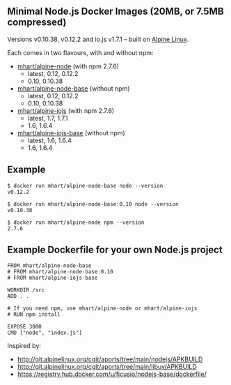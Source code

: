 Minimal Node.js Docker Images (20MB, or 7.5MB compressed)
---------------------------------------------------------

Versions v0.10.38, v0.12.2 and io.js v1.7.1 –
built on [Alpine Linux](http://alpinelinux.org/).

Each comes in two flavours, with and without npm:

- [mhart/alpine-node](https://registry.hub.docker.com/u/mhart/alpine-node/) (with npm 2.7.6)
  - latest, 0.12, 0.12.2
  - 0.10, 0.10.38
- [mhart/alpine-node-base](https://registry.hub.docker.com/u/mhart/alpine-node-base/) (without npm)
  - latest, 0.12, 0.12.2
  - 0.10, 0.10.38
- [mhart/alpine-iojs](https://registry.hub.docker.com/u/mhart/alpine-iojs/) (with npm 2.7.6)
  - latest, 1.7, 1.7.1
  - 1.6, 1.6.4
- [mhart/alpine-iojs-base](https://registry.hub.docker.com/u/mhart/alpine-iojs-base/) (without npm)
  - latest, 1.6, 1.6.4
  - 1.6, 1.6.4

Example
-------

    $ docker run mhart/alpine-node-base node --version
    v0.12.2

    $ docker run mhart/alpine-node-base:0.10 node --version
    v0.10.38

    $ docker run mhart/alpine-node npm --version
    2.7.6

Example Dockerfile for your own Node.js project
-----------------------------------------------

    FROM mhart/alpine-node-base
    # FROM mhart/alpine-node-base:0.10
    # FROM mhart/alpine-iojs-base

    WORKDIR /src
    ADD . .

    # If you need npm, use mhart/alpine-node or mhart/alpine-iojs
    # RUN npm install

    EXPOSE 3000
    CMD ["node", "index.js"]

Inspired by:

- http://git.alpinelinux.org/cgit/aports/tree/main/nodejs/APKBUILD
- http://git.alpinelinux.org/cgit/aports/tree/main/libuv/APKBUILD
- https://registry.hub.docker.com/u/ficusio/nodejs-base/dockerfile/

